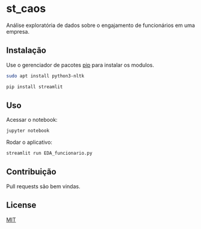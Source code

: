 # st_caos

Análise exploratória de dados sobre o engajamento de funcionários em uma empresa.

## Instalação

Use o gerenciador de pacotes [pip](https://pip.pypa.io/en/stable/) para instalar os modulos.

```bash
sudo apt install python3-nltk
```

```bash
pip install streamlit
```

## Uso

Acessar o notebook:

```bash
jupyter notebook
```

Rodar o aplicativo:

```bash
streamlit run EDA_funcionario.py 
```

## Contribuição

Pull requests são bem vindas.

## License

[MIT](https://choosealicense.com/licenses/mit/)
